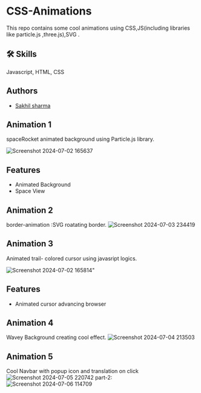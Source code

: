 # CSS-Animations


This repo contains some cool animations using CSS,JS(including libraries like particle.js ,three.js),SVG .
## 🛠 Skills
Javascript, HTML, CSS
## Authors

- [Sakhil sharma](https://github.com/sakhilsharma)

## Animation 1
spaceRocket animated background using Particle.js library.

![Screenshot 2024-07-02 165637](https://github.com/sakhilsharma/CSS-Animations/assets/157978636/1404626a-365f-498f-b068-e3c1bf53fc01)
## Features

- Animated Background
- Space View

## Animation 2
border-animation :SVG roatating border.
![Screenshot 2024-07-03 234419](https://github.com/sakhilsharma/CSS-Animations/assets/157978636/2b08cbdd-6239-4af6-b2e2-9136664f6e2b)


## Animation 3
Animated trail- colored cursor using javasript logics.

![Screenshot 2024-07-02 165814](https://github.com/sakhilsharma/CSS-Animations/assets/157978636/dc69c7b3-66b6-4c79-900c-96d75238ab19)" 

## Features

- Animated cursor advancing browser

 ## Animation 4


 Wavey Background creating cool effect.
 ![Screenshot 2024-07-04 213503](https://github.com/sakhilsharma/CSS-Animations/assets/157978636/1d686adc-19d3-4979-98f3-c2c40d1f1e40)

  ## Animation 5 
  Cool Navbar with popup icon and translation on click
  ![Screenshot 2024-07-05 220742](https://github.com/sakhilsharma/CSS-Animations/assets/157978636/df219801-4fe2-45c9-95a7-669671a6966e)
part-2:
![Screenshot 2024-07-06 114709](https://github.com/sakhilsharma/CSS-Animations/assets/157978636/f41baa57-26d4-4578-9c56-51ff89792758)


